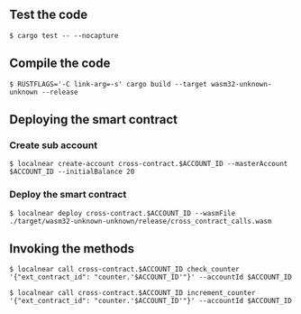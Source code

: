 ## Test the code

`$ cargo test -- --nocapture`

## Compile the code

`$ RUSTFLAGS='-C link-arg=-s' cargo build --target wasm32-unknown-unknown --release`

## Deploying the smart contract

### Create sub account

`$ localnear create-account cross-contract.$ACCOUNT_ID --masterAccount $ACCOUNT_ID --initialBalance 20`

### Deploy the smart contract

`$ localnear deploy cross-contract.$ACCOUNT_ID --wasmFile ./target/wasm32-unknown-unknown/release/cross_contract_calls.wasm`

## Invoking the methods

`$ localnear call cross-contract.$ACCOUNT_ID check_counter '{"ext_contract_id": "counter.'$ACCOUNT_ID'"}' --accountId $ACCOUNT_ID`

`$ localnear call cross-contract.$ACCOUNT_ID increment_counter '{"ext_contract_id": "counter.'$ACCOUNT_ID'"}' --accountId $ACCOUNT_ID`
